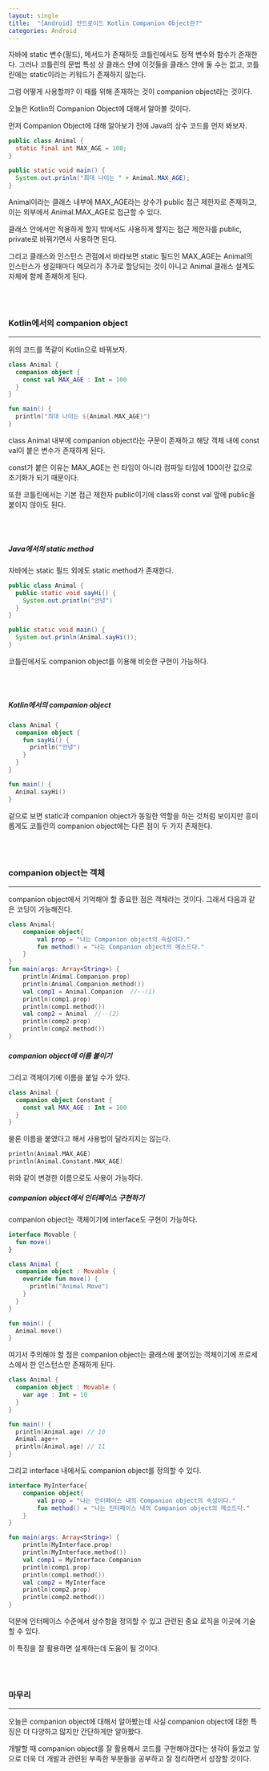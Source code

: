 ```yaml
---
layout: single
title:  "[Android] 안드로이드 Kotlin Companion Object란?"
categories: Android
---
```


자바에 static 변수(필드), 메서드가 존재하듯 코틀린에서도 정적 변수와 함수가 존재한다. 그러나 코틀린의 문법 특성 상 클래스 안에 이것들을 클래스 안에 둘 수는 없고, 코틀린에는 static이라는 키워드가 존재하지 않는다. 

그럼 어떻게 사용할까? 이 때를 위해 존재하는 것이 companion object라는 것이다.

오늘은 Kotlin의 Companion Object에 대해서 알아볼 것이다.

먼저 Companion Object에 대해 알아보기 전에 Java의 상수 코드를 먼저 봐보자.

```java
public class Animal {
  static final int MAX_AGE = 100;
}

public static void main() {
  System.out.prinln("최대 나이는 " + Animal.MAX_AGE);
}
```

Animal이라는 클래스 내부에 MAX_AGE라는 상수가 public 접근 제한자로 존재하고, 이는 외부에서 Animal.MAX_AGE로 접근할 수 있다.

클래스 안에서만 적용하게 할지 밖에서도 사용하게 할지는 접근 제한자를 public, private로 바꿔가면서 사용하면 된다.

그리고 클래스와 인스턴스 관점에서 바라보면 static 필드인 MAX_AGE는 Animal의 인스턴스가 생길때마다 메모리가 추가로 할당되는 것이 아니고 Animal 클래스 설계도 자체에 함께 존재하게 된다.

<br/><br/>
### Kotlin에서의 companion object


---

위의 코드를 똑같이 Kotlin으로 바꿔보자.

```kotlin
class Animal {
  companion object {
    const val MAX_AGE : Int = 100
  }
}

fun main() {
  println("최대 나이는 ${Animal.MAX_AGE}")
}
```

class Animal 내부에 companion object라는 구문이 존재하고 해당 객체 내에 const val이 붙은 변수가 존재하게 된다.

const가 붙은 이유는 MAX_AGE는 런 타임이 아니라 컴파일 타임에 100이란 값으로 초기화가 되기 때문이다.

또한 코틀린에서는 기본 접근 제한자 public이기에 class와 const val 앞에 public을 붙이지 않아도 된다.


<br/><br/>

##### Java에서의 static method

자바에는 static 필드 외에도 static method가 존재한다.

```java
public class Animal {
  public static void sayHi() {
    System.out.println("안녕")
  }
}

public static void main() {
  System.out.prinln(Animal.sayHi());
}
```

코틀린에서도 companion object를 이용해 비슷한 구현이 가능하다.

<br/><br/>

##### Kotlin에서의 companion object

```kotlin
class Animal {
  companion object {
    fun sayHi() {
      println("안녕")
    }
  }
}

fun main() {
  Animal.sayHi()
}
```

겉으로 보면 static과 companion object가 동일한 역할을 하는 것처럼 보이지만 흥미롭게도 코틀린의 companion object에는 다른 점이 두 가지 존재한다.


<br/><br/>

### companion object는 객체


---

companion object에서 기억해야 할 중요한 점은 객체라는 것이다. 그래서 다음과 같은 코딩이 가능해진다.

```kotlin
class Animal{
    companion object{
        val prop = "나는 Companion object의 속성이다."
        fun method() = "나는 Companion object의 메소드다."
    }
}
fun main(args: Array<String>) {
    println(Animal.Companion.prop)
    println(Animal.Companion.method())
    val comp1 = Animal.Companion  //--(1)
    println(comp1.prop)
    println(comp1.method())
    val comp2 = Animal  //--(2)
    println(comp2.prop)
    println(comp2.method())
}

```

##### companion object에 이름 붙이기

그리고 객체이기에 이름을 붙일 수가 있다.

```kotlin
class Animal {
  companion object Constant {
    const val MAX_AGE : Int = 100
  }
}

```

물론 이름을 붙였다고 해서 사용법이 달라지지는 않는다.

```kotlin
println(Animal.MAX_AGE)
println(Animal.Constant.MAX_AGE)
```
위와 같이 변경한 이름으로도 사용이 가능하다.


##### companion object에서 인터페이스 구현하기

companion object는 객체이기에 interface도 구현이 가능하다.


```kotlin
interface Movable {
  fun move()
}

class Animal {
  companion object : Movable {
    override fun move() {
      println("Animal Move")
    }
  }
}

fun main() {
  Animal.move()
}
```

여기서 주의해야 할 점은 companion object는 클래스에 붙어있는 객체이기에 프로세스에서 한 인스턴스만 존재하게 된다.


```kotlin
class Animal {
  companion object : Movable {
    var age : Int = 10
  }
}

fun main() {
  println(Animal.age) // 10
  Animal.age++
  println(Animal.age) // 11
}
```

그리고 interface 내에서도 companion object를 정의할 수 있다.

```kotlin
interface MyInterface{
    companion object{
        val prop = "나는 인터페이스 내의 Companion object의 속성이다."
        fun method() = "나는 인터페이스 내의 Companion object의 메소드다."
    }
}

fun main(args: Array<String>) {
    println(MyInterface.prop)
    println(MyInterface.method())
    val comp1 = MyInterface.Companion
    println(comp1.prop)
    println(comp1.method())
    val comp2 = MyInterface
    println(comp2.prop)
    println(comp2.method())
}
```

덕분에 인터페이스 수준에서 상수항을 정의할 수 있고 관련된 중요 로직을 이곳에 기술할 수 있다.

이 특징을 잘 활용하면 설계하는데 도움이 될 것이다.

<br/><br/>


### 마무리

---

오늘은 companion object에 대해서 알아봤는데 사실 companion object에 대한 특징은 더 다양하고 많지만 간단하게만 알아봤다.

개발할 때 companion object를 잘 활용해서 코드를 구현해야겠다는 생각이 들었고 앞으로 더욱 더 개발과 관련된 부족한 부분들을 공부하고 잘 정리하면서 성장할 것이다.



